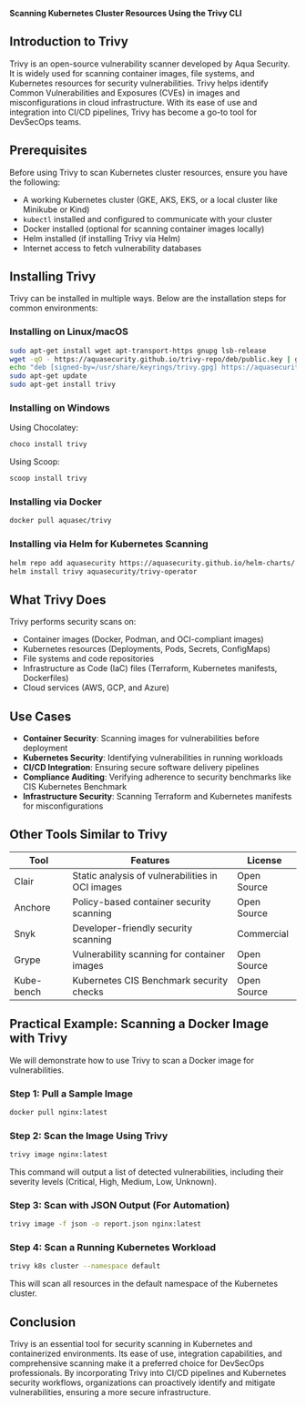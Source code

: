 **Scanning Kubernetes Cluster Resources Using the Trivy CLI**

## Introduction to Trivy
Trivy is an open-source vulnerability scanner developed by Aqua Security. It is widely used for scanning container images, file systems, and Kubernetes resources for security vulnerabilities. Trivy helps identify Common Vulnerabilities and Exposures (CVEs) in images and misconfigurations in cloud infrastructure. With its ease of use and integration into CI/CD pipelines, Trivy has become a go-to tool for DevSecOps teams.

## Prerequisites
Before using Trivy to scan Kubernetes cluster resources, ensure you have the following:
- A working Kubernetes cluster (GKE, AKS, EKS, or a local cluster like Minikube or Kind)
- `kubectl` installed and configured to communicate with your cluster
- Docker installed (optional for scanning container images locally)
- Helm installed (if installing Trivy via Helm)
- Internet access to fetch vulnerability databases

## Installing Trivy
Trivy can be installed in multiple ways. Below are the installation steps for common environments:

### Installing on Linux/macOS
```sh
sudo apt-get install wget apt-transport-https gnupg lsb-release
wget -qO - https://aquasecurity.github.io/trivy-repo/deb/public.key | gpg --dearmor | sudo tee /usr/share/keyrings/trivy.gpg > /dev/null
echo "deb [signed-by=/usr/share/keyrings/trivy.gpg] https://aquasecurity.github.io/trivy-repo/deb $(lsb_release -sc) main" | sudo tee -a /etc/apt/sources.list.d/trivy.list
sudo apt-get update
sudo apt-get install trivy

```

### Installing on Windows
Using Chocolatey:
```powershell
choco install trivy
```
Using Scoop:
```powershell
scoop install trivy
```

### Installing via Docker
```sh
docker pull aquasec/trivy
```

### Installing via Helm for Kubernetes Scanning
```sh
helm repo add aquasecurity https://aquasecurity.github.io/helm-charts/
helm install trivy aquasecurity/trivy-operator
```

## What Trivy Does
Trivy performs security scans on:
- Container images (Docker, Podman, and OCI-compliant images)
- Kubernetes resources (Deployments, Pods, Secrets, ConfigMaps)
- File systems and code repositories
- Infrastructure as Code (IaC) files (Terraform, Kubernetes manifests, Dockerfiles)
- Cloud services (AWS, GCP, and Azure)

## Use Cases
- **Container Security**: Scanning images for vulnerabilities before deployment
- **Kubernetes Security**: Identifying vulnerabilities in running workloads
- **CI/CD Integration**: Ensuring secure software delivery pipelines
- **Compliance Auditing**: Verifying adherence to security benchmarks like CIS Kubernetes Benchmark
- **Infrastructure Security**: Scanning Terraform and Kubernetes manifests for misconfigurations

## Other Tools Similar to Trivy
| Tool           | Features                                             | License        |
|--------------|--------------------------------------------------|-------------|
| Clair         | Static analysis of vulnerabilities in OCI images | Open Source |
| Anchore       | Policy-based container security scanning         | Open Source |
| Snyk          | Developer-friendly security scanning             | Commercial  |
| Grype         | Vulnerability scanning for container images      | Open Source |
| Kube-bench    | Kubernetes CIS Benchmark security checks         | Open Source |

## Practical Example: Scanning a Docker Image with Trivy
We will demonstrate how to use Trivy to scan a Docker image for vulnerabilities.

### Step 1: Pull a Sample Image
```sh
docker pull nginx:latest
```

### Step 2: Scan the Image Using Trivy
```sh
trivy image nginx:latest
```
This command will output a list of detected vulnerabilities, including their severity levels (Critical, High, Medium, Low, Unknown).

### Step 3: Scan with JSON Output (For Automation)
```sh
trivy image -f json -o report.json nginx:latest
```

### Step 4: Scan a Running Kubernetes Workload
```sh
trivy k8s cluster --namespace default
```
This will scan all resources in the default namespace of the Kubernetes cluster.

## Conclusion
Trivy is an essential tool for security scanning in Kubernetes and containerized environments. Its ease of use, integration capabilities, and comprehensive scanning make it a preferred choice for DevSecOps professionals. By incorporating Trivy into CI/CD pipelines and Kubernetes security workflows, organizations can proactively identify and mitigate vulnerabilities, ensuring a more secure infrastructure.
